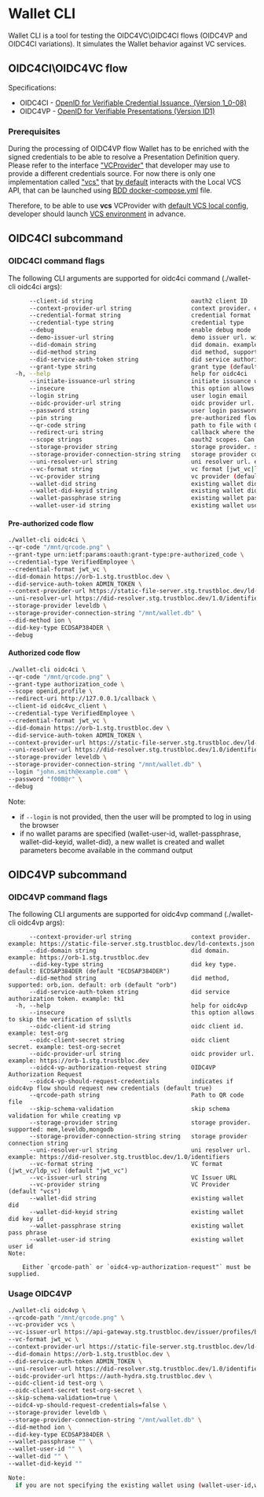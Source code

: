 # Wallet CLI

Wallet CLI is a tool for testing the OIDC4VC\OIDC4CI flows (OIDC4VP and OIDC4CI variations). It simulates the Wallet behavior
against VC services.

## OIDC4CI\OIDC4VC flow

Specifications:
* OIDC4CI - [OpenID for Verifiable Credential Issuance, (Version 1_0-08)](https://openid.net/specs/openid-4-verifiable-credential-issuance-1_0-08.html)
* OIDC4VP - [OpenID for Verifiable Presentations (Version ID1)](https://openid.net/specs/openid-connect-4-verifiable-presentations-1_0-ID1.html)

### Prerequisites

During the processing of OIDC4VP flow Wallet has to be enriched with the signed credentials to be able to resolve a Presentation Definition query.
Please refer to the interface ["VCProvider"](pkg/walletrunner/vcprovider/provider.go) that developer may use to provide a different credentials source.
For now there is only one implementation called ["vcs"](pkg/walletrunner/vcprovider/vcs.go) that [by default](pkg/walletrunner/vcprovider/vcs.go)
interacts with the Local VCS API, that can be launched using [BDD docker-compose.yml](../../test/bdd/fixtures/docker-compose.yml) file.

Therefore, to be able to use **vcs** VCProvider with [default VCS local config](pkg/walletrunner/vcprovider/vcs.go), developer should launch [VCS environment](../../test/bdd/fixtures/docker-compose.yml) in advance.

## OIDC4CI subcommand
### OIDC4CI command flags

The following CLI arguments are supported for oidc4ci command (./wallet-cli oidc4ci args):
```bash
      --client-id string                            oauth2 client ID
      --context-provider-url string                 context provider. example: https://static-file-server.stg.trustbloc.dev/ld-contexts.json
      --credential-format string                    credential format
      --credential-type string                      credential type
      --debug                                       enable debug mode
      --demo-issuer-url string                      demo issuer url. will automatically download qrcode
      --did-domain string                           did domain. example: https://orb-1.stg.trustbloc.dev
      --did-method string                           did method, supported: orb,ion. default: orb (default "orb")
      --did-service-auth-token string               did service authorization token. example: tk1
      --grant-type string                           grant type (default "authorization_code")
  -h, --help                                        help for oidc4ci
      --initiate-issuance-url string                initiate issuance url
      --insecure                                    this option allows to skip the verification of ssl\tls
      --login string                                user login email
      --oidc-provider-url string                    oidc provider url. example: https://api-gateway.stg.trustbloc.dev
      --password string                             user login password
      --pin string                                  pre-authorized flow pin
      --qr-code string                              path to file with QR code
      --redirect-uri string                         callback where the authorization code should be sent
      --scope strings                               oauth2 scopes. Can be used to pass credential type
      --storage-provider string                     storage provider. supported: mem,leveldb,mongodb
      --storage-provider-connection-string string   storage provider connection string
      --uni-resolver-url string                     uni resolver url. example: https://did-resolver.stg.trustbloc.dev/1.0/identifiers
      --vc-format string                            vc format [jwt_vc|ldp_vc] (default "jwt_vc")
      --vc-provider string                          vc provider (default "vcs")
      --wallet-did string                           existing wallet did
      --wallet-did-keyid string                     existing wallet did key id
      --wallet-passphrase string                    existing wallet pass phrase
      --wallet-user-id string                       existing wallet user id
```
#### Pre-authorized code flow 
```bash
./wallet-cli oidc4ci \
--qr-code "/mnt/qrcode.png" \
--grant-type urn:ietf:params:oauth:grant-type:pre-authorized_code \
--credential-type VerifiedEmployee \
--credential-format jwt_vc \
--did-domain https://orb-1.stg.trustbloc.dev \
--did-service-auth-token ADMIN_TOKEN \
--context-provider-url https://static-file-server.stg.trustbloc.dev/ld-contexts.json \
--uni-resolver-url https://did-resolver.stg.trustbloc.dev/1.0/identifiers \
--storage-provider leveldb \
--storage-provider-connection-string "/mnt/wallet.db" \
--did-method ion \
--did-key-type ECDSAP384DER \
--debug
```

#### Authorized code flow
```bash
./wallet-cli oidc4ci \
--qr-code "/mnt/qrcode.png" \
--grant-type authorization_code \
--scope openid,profile \
--redirect-uri http://127.0.0.1/callback \
--client-id oidc4vc_client \
--credential-type VerifiedEmployee \
--credential-format jwt_vc \
--did-domain https://orb-1.stg.trustbloc.dev \
--did-service-auth-token ADMIN_TOKEN \
--context-provider-url https://static-file-server.stg.trustbloc.dev/ld-contexts.json \
--uni-resolver-url https://did-resolver.stg.trustbloc.dev/1.0/identifiers \
--storage-provider leveldb \
--storage-provider-connection-string "/mnt/wallet.db" \
--login "john.smith@example.com" \
--password "f00B@r" \
--debug
```

Note:
* if `--login` is not provided, then the user will be prompted to log in using the browser
* if no wallet params are specified (wallet-user-id, wallet-passphrase, wallet-did-keyid, wallet-did), a new wallet is created and wallet parameters become available in the command output

## OIDC4VP subcommand
### OIDC4VP command flags

The following CLI arguments are supported for oidc4vp command (./wallet-cli oidc4vp args):
```
      --context-provider-url string                 context provider. example: https://static-file-server.stg.trustbloc.dev/ld-contexts.json
      --did-domain string                           did domain. example: https://orb-1.stg.trustbloc.dev
      --did-key-type string                         did key type. default: ECDSAP384DER (default "ECDSAP384DER")
      --did-method string                           did method, supported: orb,ion. default: orb (default "orb")
      --did-service-auth-token string               did service authorization token. example: tk1
  -h, --help                                        help for oidc4vp
      --insecure                                    this option allows to skip the verification of ssl\tls
      --oidc-client-id string                       oidc client id. example: test-org
      --oidc-client-secret string                   oidc client secret. example: test-org-secret
      --oidc-provider-url string                    oidc provider url. example: https://orb-1.stg.trustbloc.dev
      --oidc4-vp-authorization-request string       OIDC4VP Authorization Request
      --oidc4-vp-should-request-credentials         indicates if oidc4vp flow should request new credentials (default true)
      --qrcode-path string                          Path to QR code file
      --skip-schema-validation                      skip schema validation for while creating vp
      --storage-provider string                     storage provider. supported: mem,leveldb,mongodb
      --storage-provider-connection-string string   storage provider connection string
      --uni-resolver-url string                     uni resolver url. example: https://did-resolver.stg.trustbloc.dev/1.0/identifiers
      --vc-format string                            VC format (jwt_vc/ldp_vc) (default "jwt_vc")
      --vc-issuer-url string                        VC Issuer URL
      --vc-provider string                          VC Provider (default "vcs")
      --wallet-did string                           existing wallet did
      --wallet-did-keyid string                     existing wallet did key id
      --wallet-passphrase string                    existing wallet pass phrase
      --wallet-user-id string                       existing wallet user id
Note:

    Either `qrcode-path` or `oidc4-vp-authorization-request"` must be supplied.
```

### Usage OIDC4VP
```bash
./wallet-cli oidc4vp \
--qrcode-path "/mnt/qrcode.png" \
--vc-provider vcs \
--vc-issuer-url https://api-gateway.stg.trustbloc.dev/issuer/profiles/bank_issuer/credentials/issue \
--vc-format jwt_vc \
--context-provider-url https://static-file-server.stg.trustbloc.dev/ld-contexts.json \
--did-domain https://orb-1.stg.trustbloc.dev \
--did-service-auth-token ADMIN_TOKEN \
--uni-resolver-url https://did-resolver.stg.trustbloc.dev/1.0/identifiers \
--oidc-provider-url https://auth-hydra.stg.trustbloc.dev \
--oidc-client-id test-org \
--oidc-client-secret test-org-secret \
--skip-schema-validation=true \
--oidc4-vp-should-request-credentials=false \
--storage-provider leveldb \
--storage-provider-connection-string "/mnt/wallet.db" \
--did-method ion \
--did-key-type ECDSAP384DER \
--wallet-passphrase "" \
--wallet-user-id "" \
--wallet-did "" \
--wallet-did-keyid "" 

Note: 
  if you are not specifying the existing wallet using (wallet-user-id,wallet-passphrase,wallet-did-keyid,wallet-did) a new wallet will be automatically created and credentials will be available in the command outpu
```